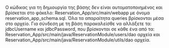 Ο κώδικας για τη δημιουργία της βάσης δεν είναι αυτοματοποιημένος και βρίσκεται στο φάκελο:
Reservation_App/src/main/webapp με όνομα reservation_app_schema.sql.
Όλα τα απαραίτητα queries βρίσκονται μέσα στο αρχείο.
Για σύνδεση με τη βάση παρακαλείσθε να αλλάξετε τα:
jdbcUsername και jdbcPassword, που βρίσκονται σε κάθε ένα από τα: Reservation_App/src/main/java/ReservationModule/users/dao
αρχεία και Reservation_App/src/main/java/ReservationModule/utils/dao αρχεία.
